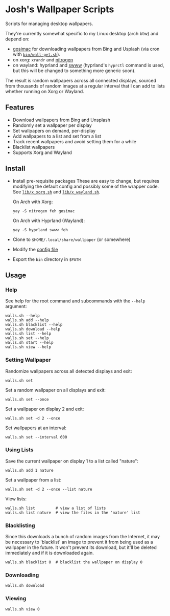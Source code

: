 # Josh's Wallpaper Scripts

Scripts for managing desktop wallpapers.

They're currently somewhat specific to my Linux desktop (arch btw) and depend
on:

* [gosimac](https://github.com/1995parham/gosimac) for downloading wallpapers
  from Bing and Usplash (via cron with [`bin/wall-get.sh`](bin/wall-get.sh)).
* on xorg: `xrandr` and [nitrogen](https://wiki.archlinux.org/title/Nitrogen)
* on wayland: hyprland and [swww](https://github.com/Horus645/swww) (hyprland's
  `hyprctl` command is used, but this will be changed to something more generic
  soon).

The result is random wallpapers across all connected displays, sourced from
thousands of random images at a regular interval that I can add to lists
whether running on Xorg or Wayland.

## Features

* Download wallpapers from Bing and Unsplash
* Randomly set a wallpaper per display
* Set wallpapers on demand, per-display
* Add wallpapers to a list and set from a list
* Track recent wallpapers and avoid setting them for a while
* Blacklist wallpapers
* Supports Xorg and Wayland

## Install

* Install pre-requisite packages
    These are easy to change, but requires modifying the default config and
    possibly some of the wrapper code. See [`lib/x_xorg.sh`](lib/x_xorg.sh)
    and [`lib/x_wayland.sh`](lib/x_wayland.sh).

    On Arch with Xorg:

    ```shell
    yay -S nitrogen feh gosimac
    ```

    On Arch with Hyprland (Wayland):

    ```shell
    yay -S hyprland swww feh
    ```

* Clone to `$HOME/.local/share/wallpaper` (or somewhere)
* Modify the [config file](etc/wallpaper.cfg)
* Export the `bin` directory in `$PATH`

## Usage

### Help

See help for the root command and subcommands with the `--help` argument:

```shell
walls.sh --help
walls.sh add --help
walls.sh blacklist --help
walls.sh download --help
walls.sh list --help
walls.sh set --help
walls.sh start --help
walls.sh view --help
```

### Setting Wallpaper

Randomize wallpapers across all detected displays and exit:

```shell
walls.sh set
```
Set a random wallpaper on all displays and exit:

```shell
walls.sh set --once
```

Set a wallpaper on display 2 and exit:

```shell
walls.sh set -d 2 --once
```

Set wallpapers at an interval:

```shell
walls.sh set --interval 600
```

### Using Lists

Save the current wallpaper on display 1 to a list called "nature":

```shell
walls.sh add 1 nature
```

Set a wallpaper from a list:

```shell
walls.sh set -d 2 --once --list nature
```

View lists:

```shell
walls.sh list         # view a list of lists
walls.sh list nature  # view the files in the 'nature' list
```

### Blacklisting

Since this downloads a bunch of random images from the Internet, it may be
necessary to 'blacklist' an image to prevent it from being used as a wallpaper
in the future. It won't prevent its download, but it'll be deleted immediately
and if it is downloaded again.

```shell
walls.sh blacklist 0  # blacklist the wallpaper on display 0
```

### Downloading

```shell
walls.sh download
```

### Viewing

```shell
walls.sh view 0
```
